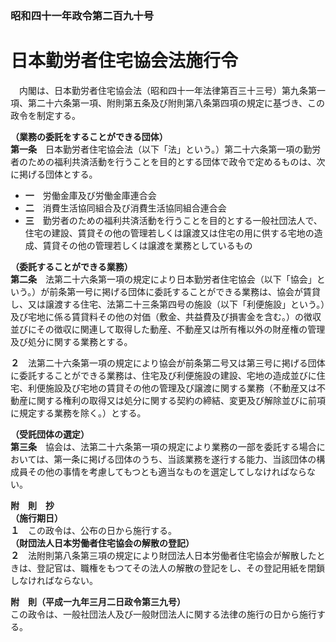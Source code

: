 ### 昭和四十一年政令第二百九十号  
# 日本勤労者住宅協会法施行令  
　内閣は、日本勤労者住宅協会法（昭和四十一年法律第百三十三号）第九条第一項、第二十六条第一項、附則第五条及び附則第八条第四項の規定に基づき、この政令を制定する。  
  
**（業務の委託をすることができる団体）**  
**第一条**　日本勤労者住宅協会法（以下「法」という。）第二十六条第一項の勤労者のための福利共済活動を行うことを目的とする団体で政令で定めるものは、次に掲げる団体とする。  
* **一**　労働金庫及び労働金庫連合会  
* **二**　消費生活協同組合及び消費生活協同組合連合会  
* **三**　勤労者のための福利共済活動を行うことを目的とする一般社団法人で、住宅の建設、賃貸その他の管理若しくは譲渡又は住宅の用に供する宅地の造成、賃貸その他の管理若しくは譲渡を業務としているもの  
  
**（委託することができる業務）**  
**第二条**　法第二十六条第一項の規定により日本勤労者住宅協会（以下「協会」という。）が前条第一号に掲げる団体に委託することができる業務は、協会が賃貸し、又は譲渡する住宅、法第二十三条第四号の施設（以下「利便施設」という。）及び宅地に係る賃貸料その他の対価（敷金、共益費及び損害金を含む。）の徴収並びにその徴収に関連して取得した動産、不動産又は所有権以外の財産権の管理及び処分に関する業務とする。  
  
**２**　法第二十六条第一項の規定により協会が前条第二号又は第三号に掲げる団体に委託することができる業務は、住宅及び利便施設の建設、宅地の造成並びに住宅、利便施設及び宅地の賃貸その他の管理及び譲渡に関する業務（不動産又は不動産に関する権利の取得又は処分に関する契約の締結、変更及び解除並びに前項に規定する業務を除く。）とする。  
  
**（受託団体の選定）**  
**第三条**　協会は、法第二十六条第一項の規定により業務の一部を委託する場合においては、第一条に掲げる団体のうち、当該業務を遂行する能力、当該団体の構成員その他の事情を考慮してもつとも適当なものを選定してしなければならない。  
  
**附　則　抄**  
**（施行期日）**  
**１**　この政令は、公布の日から施行する。  
**（財団法人日本労働者住宅協会の解散の登記）**  
**２**　法附則第八条第三項の規定により財団法人日本労働者住宅協会が解散したときは、登記官は、職権をもつてその法人の解散の登記をし、その登記用紙を閉鎖しなければならない。  
  
**附　則（平成一九年三月二日政令第三九号）**  
この政令は、一般社団法人及び一般財団法人に関する法律の施行の日から施行する。  
  

